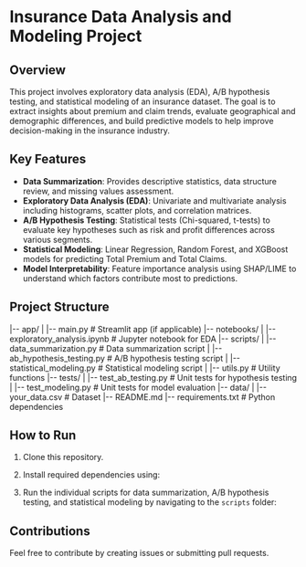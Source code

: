 # Insurance Data Analysis and Modeling Project

## Overview
This project involves exploratory data analysis (EDA), A/B hypothesis testing, and statistical modeling of an insurance dataset. The goal is to extract insights about premium and claim trends, evaluate geographical and demographic differences, and build predictive models to help improve decision-making in the insurance industry.

## Key Features
- **Data Summarization**: Provides descriptive statistics, data structure review, and missing values assessment.
- **Exploratory Data Analysis (EDA)**: Univariate and multivariate analysis including histograms, scatter plots, and correlation matrices.
- **A/B Hypothesis Testing**: Statistical tests (Chi-squared, t-tests) to evaluate key hypotheses such as risk and profit differences across various segments.
- **Statistical Modeling**: Linear Regression, Random Forest, and XGBoost models for predicting Total Premium and Total Claims.
- **Model Interpretability**: Feature importance analysis using SHAP/LIME to understand which factors contribute most to predictions.

## Project Structure
|-- app/ | |-- main.py # Streamlit app (if applicable) |-- notebooks/ | |-- exploratory_analysis.ipynb # Jupyter notebook for EDA |-- scripts/ | |-- data_summarization.py # Data summarization script | |-- ab_hypothesis_testing.py # A/B hypothesis testing script | |-- statistical_modeling.py # Statistical modeling script | |-- utils.py # Utility functions |-- tests/ | |-- test_ab_testing.py # Unit tests for hypothesis testing | |-- test_modeling.py # Unit tests for model evaluation |-- data/ | |-- your_data.csv # Dataset |-- README.md |-- requirements.txt # Python dependencies
## How to Run
1. Clone this repository.
2. Install required dependencies using:

3. Run the individual scripts for data summarization, A/B hypothesis testing, and statistical modeling by navigating to the `scripts` folder:


## Contributions
Feel free to contribute by creating issues or submitting pull requests.
